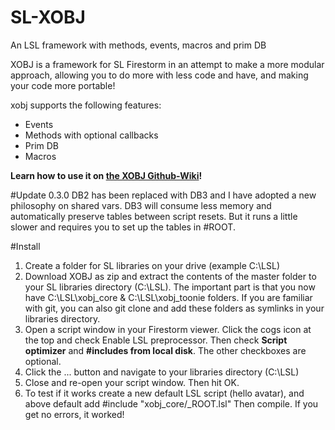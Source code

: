 SL-XOBJ
=======

An LSL framework with methods, events, macros and prim DB

XOBJ is a framework for SL Firestorm in an attempt to make a more modular approach, allowing you to do more with less code and have, and making your code more portable!

xobj supports the following features:
* Events
* Methods with optional callbacks
* Prim DB
* Macros

**Learn how to use it on [the XOBJ Github-Wiki](https://github.com/JasXSL/SL-XOBJ/wiki)!**

#Update 0.3.0
DB2 has been replaced with DB3 and I have adopted a new philosophy on shared vars. DB3 will consume less memory and automatically preserve tables between script resets. But it runs a little slower and requires you to set up the tables in #ROOT.


#Install
1. Create a folder for SL libraries on your drive (example C:\LSL)
2. Download XOBJ as zip and extract the contents of the master folder to your SL libraries directory (C:\LSL). The important part is that you now have C:\LSL\xobj_core & C:\LSL\xobj_toonie folders. If you are familiar with git, you can also git clone and add these folders as symlinks in your libraries directory.
3. Open a script window in your Firestorm viewer. Click the cogs icon at the top and check Enable LSL preprocessor. Then check **Script optimizer** and **#includes from local disk**. The other checkboxes are optional.
4. Click the ... button and navigate to your libraries directory (C:\LSL)
5. Close and re-open your script window. Then hit OK.
6. To test if it works create a new default LSL script (hello avatar), and above default add #include "xobj_core/_ROOT.lsl" Then compile. If you get no errors, it worked!
